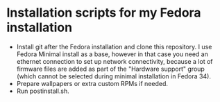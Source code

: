 # Installation scripts for my Fedora installation

- Install git after the Fedora installation and clone this repository. I use Fedora Minimal install as a base, however in that case you need an ethernet connection to set up network connectivity, because a lot of firmware files are added as part of the "Hardware support" group (which cannot be selected during minimal installation in Fedora 34).
- Prepare wallpapers or extra custom RPMs if needed. 
- Run postinstall.sh.
